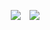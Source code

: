 <a href="https://www.instagram.com/csesc_41st/" target="_blank"> <img 
        src="http://img.shields.io/badge/-csesc_41st-pink?style=flat&logo=Instagram&link=https://instagram.com/csesc_41st/"
        style="height : auto; margin-left : 10px; margin-right : 10px;"/></a>
<a href=""> <img 
        src="http://img.shields.io/badge/-inha_cse@naver.com-green?style=flat&logo=Naver&link="
        ></a>
        

